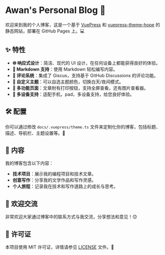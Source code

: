 # Awan's Personal Blog 🚀

欢迎来到我的个人博客，这是一个基于 [VuePress](https://vuepress.vuejs.org/) 和 [vuepress-theme-hope](https://vuepress-theme-hope.github.io/v2/) 的静态网站，部署在 GitHub Pages 上。💻

## ✨ 特性

- **🌐 响应式设计**：简洁、现代的 UI 设计，在任何设备上都能获得良好的体验。
- **📝 Markdown 支持**：使用 Markdown 轻松编写内容。
- **💬 评论系统**：集成了 Giscus，支持基于 GitHub Discussions 的评论功能。
- **🔅 自定义主题**：可以自选主题颜色，切换白天/夜间模式。
- **🛀 多功能页面**：文章附有打印按钮，支持全屏查看，还有图片查看器。
- **🐶 多设备支持**：适配手机，pad，多设备支持，给您良好体验。

## 🛠 配置

你可以通过修改 `docs/.vuepress/theme.ts` 文件来定制化你的博客，包括标题、描述、导航栏、主题设置等。🎨

## 📖 内容

我的博客包含以下内容：

- **技术项目**：展示我的编程项目和技术文章。
- **创意写作**：分享我的文学作品和写作灵感。
- **个人旅程**：记录我在技术和写作道路上的成长与思考。

## 🎉 欢迎交流

非常欢迎大家通过博客中的联系方式与我交流，分享想法和意见！😊

## 📜 许可证

本项目使用 MIT 许可证，详情请参见 [LICENSE](LICENSE) 文件。📝
